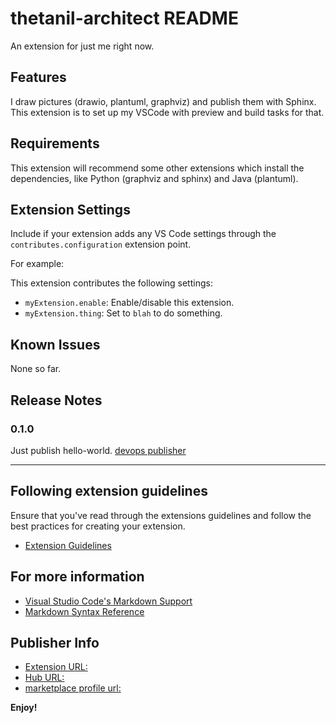 # thetanil-architect README

An extension for just me right now.

## Features

I draw pictures (drawio, plantuml, graphviz) and publish them with Sphinx. This
extension is to set up my VSCode with preview and build tasks for that.

## Requirements

This extension will recommend some other extensions which install the dependencies, like Python (graphviz and sphinx) and Java (plantuml).

## Extension Settings

Include if your extension adds any VS Code settings through the `contributes.configuration` extension point.

For example:

This extension contributes the following settings:

* `myExtension.enable`: Enable/disable this extension.
* `myExtension.thing`: Set to `blah` to do something.

## Known Issues

None so far.

## Release Notes

### 0.1.0

Just publish hello-world. [devops
publisher](https://dev.azure.com/thetanil/thetanil-architect)

---

## Following extension guidelines

Ensure that you've read through the extensions guidelines and follow the best practices for creating your extension.

* [Extension Guidelines](https://code.visualstudio.com/api/references/extension-guidelines)

## For more information

* [Visual Studio Code's Markdown Support](http://code.visualstudio.com/docs/languages/markdown)
* [Markdown Syntax Reference](https://help.github.com/articles/markdown-basics/)

## Publisher Info

* [Extension URL:](https://marketplace.visualstudio.com/items?itemName=thetanil.thetanil-architect)
* [Hub URL:](https://marketplace.visualstudio.com/manage/publishers/thetanil/extensions/thetanil-architect/hub)
* [marketplace profile url:](https://marketplace.visualstudio.com/manage/publishers/thetanil)

**Enjoy!**
